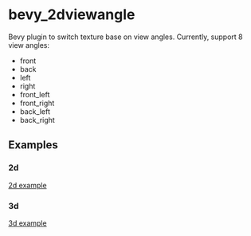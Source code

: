 bevy_2dviewangle
================

Bevy plugin to switch texture base on view angles. Currently, support 8 view angles:

* front
* back
* left
* right
* front_left
* front_right
* back_left
* back_right

Examples
--------

### 2d

[2d example](./examples/2d.rs)

### 3d

[3d example](./examples/3d.rs)

